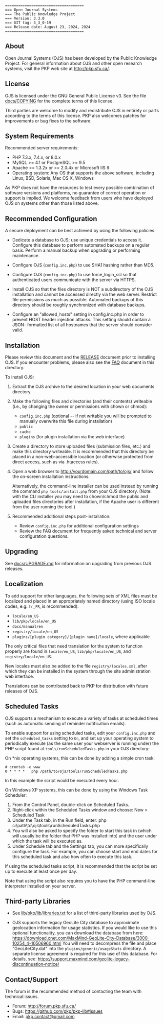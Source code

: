 	====================================
	=== Open Journal Systems
	=== The Public Knowledge Project
	=== Version: 3.3.0
	=== GIT tag: 3_3_0-19
	=== Release date: August 23, 2024, 2024
	====================================


## About

Open Journal Systems (OJS) has been developed by the Public Knowledge Project.
For general information about OJS and other open research systems, visit the
PKP web site at <http://pkp.sfu.ca/>.


## License

OJS is licensed under the GNU General Public License v3. See the file
[docs/COPYING](COPYING) for the complete terms of this license.

Third parties are welcome to modify and redistribute OJS in entirety or parts
according to the terms of this license. PKP also welcomes patches for
improvements or bug fixes to the software.


## System Requirements

Recommended server requirements:

* PHP 7.3.x, 7.4.x, or 8.0.x
* MySQL >= 4.1 or PostgreSQL >= 9.5
* Apache >= 1.3.2x or >= 2.0.4x or Microsoft IIS 6
* Operating system: Any OS that supports the above software, including
	Linux, BSD, Solaris, Mac OS X, Windows

As PKP does not have the resources to test every possible combination of
software versions and platforms, no guarantee of correct operation or support
is implied. We welcome feedback from users who have deployed OJS on systems
other than those listed above.


## Recommended Configuration

A secure deployment can be best achieved by using the following policies:

* Dedicate a database to OJS; use unique credentials to access it.
	Configure this database to perform automated backups on a regular
	basis. Perform a manual backup when upgrading or performing
	maintenance.

* Configure OJS (`config.inc.php`) to use SHA1 hashing rather than MD5.

* Configure OJS (`config.inc.php`) to use force_login_ssl so that
	authenticated users communicate with the server via HTTPS.

* Install OJS so that the files directory is NOT a subdirectory of
	the OJS installation and cannot be accessed directly via the web
	server. Restrict file permissions as much as possible. Automated
	backups of this directory should be roughly synchronized with
	database backups.

* Configure an "allowed_hosts" setting in config.inc.php in order to prevent
	HOST header injection attacks. This setting should contain a JSON-
	formatted list of all hostnames that the server should consider valid.

## Installation

Please review this document and the [RELEASE](RELEASE) document prior to installing OJS.
If you encounter problems, please also see the [FAQ](FAQ) document in this directory.

To install OJS:

1. Extract the OJS archive to the desired location in your web
	 documents directory.

2. Make the following files and directories (and their contents)
	 writeable (i.e., by changing the owner or permissions with chown or
	 chmod):
	 
	 * `config.inc.php` (optional -- if not writable you will be prompted
		 to manually overwrite this file during installation)
	 * `public`
	 * `cache`
	 * `plugins` (for plugin installation via the web interface)

3. Create a directory to store uploaded files (submission files, etc.)
	 and make this directory writeable. It is recommended that this
	 directory be placed in a non-web-accessible location (or otherwise
	 protected from direct access, such as via .htaccess rules).
	 
4. Open a web browser to http://yourdomain.com/path/to/ojs/ and
	 follow the on-screen installation instructions.
	 
	 Alternatively, the command-line installer can be used instead by
	 running the command `php tools/install.php` from your OJS directory.
	 (Note: with the CLI installer you may need to chown/chmod the public
	 and uploaded files directories after installation, if the Apache
	 user is different from the user running the tool.)

5. Recommended additional steps post-installation:

	 * Review `config.inc.php` for additional configuration settings
	 * Review the FAQ document for frequently asked technical and
		 server configuration questions.


## Upgrading

See [docs/UPGRADE.md](UPGRADE.md) for information on upgrading from previous OJS releases.


## Localization

To add support for other languages, the following sets of XML files must be
localized and placed in an appropriately named directory (using ISO locale 
codes, e.g. `fr_FR`, is recommended):

* `locale/en_US`
* `lib/pkp/locale/en_US`
* `docs/manual/en`
* `registry/locale/en_US`
* `plugins/[plugin category]/[plugin name]/locale`, where applicable

The only critical files that need translation for the system to function
properly are found in `locale/en_US`, `lib/pkp/locale/en_US`, and
`registry/locale/en_US`.

New locales must also be added to the file `registry/locales.xml`, after which
they can be installed in the system through the site administration web
interface.
	
Translations can be contributed back to PKP for distribution with future
releases of OJS.


## Scheduled Tasks

OJS supports a mechanism to execute a variety of tasks at scheduled times
(such as automatic sending of reminder notification emails).

To enable support for using scheduled tasks, edit your `config.inc.php` and
set the `scheduled_tasks` setting to `On`, and set up your operating system to
periodically execute (as the same user your webserver is running under) the
PHP script found at `tools/runScheduledTasks.php` in your OJS directory:

On *nix operating systems, this can be done by adding a simple cron task:
```
# crontab -e www
0 * * * *	php /path/to/ojs/tools/runScheduledTasks.php
```
In this example the script would be executed every hour.

On Windows XP systems, this can be done by using the Windows Task Scheduler:
1) From the Control Panel, double-click on Scheduled Tasks.
2) Right-click within the Scheduled Tasks window and choose:
	New > Scheduled Task
3) Under the Task tab, in the Run field, enter:
	php c:\path\to\ojs\tools\runScheduledTasks.php
4) You will also be asked to specify the folder to start this task in
	 (which will usually be the folder that PHP was installed into) and
	 the user under which the task will be executed as.
5) Under Schedule tab and the Settings tab, you can more specifically
	 configure the task. For example, you can choose start and end dates
	 for this scheduled task and also how often to execute this task.
	   
If using the scheduled tasks script, it is recommended that the script be
set up to execute at least once per day.

Note that using the script also requires you to have the PHP command-line
interpreter installed on your server.


## Third-party Libraries

* See [lib/pkp/lib/libraries.txt](../lib/pkp/lib/libraries.txt) for a list of third-party libraries
	used by OJS.

* OJS supports the legacy GeoLite City database to approximate geolocation
	information for usage statistics. If you would like to use this optional
	functionality, you can download the database from here:
	https://download.cnet.com/MaxMind-GeoLite-City-Database/3000-10254_4-10506960.html
	You will need to decompress the file and place "GeoLiteCity.dat" into
	the `plugins/generic/usageStats` directory. A separate license agreement
	is required for this use of this database. For details, see:
	https://support.maxmind.com/geolite-legacy-discontinuation-notice/

## Contact/Support

The forum is the recommended method of contacting the team with technical
issues.

* Forum: http://forum.pkp.sfu.ca/
* Bugs: https://github.com/pkp/pkp-lib#issues
* Email: pkp.contact@gmail.com
